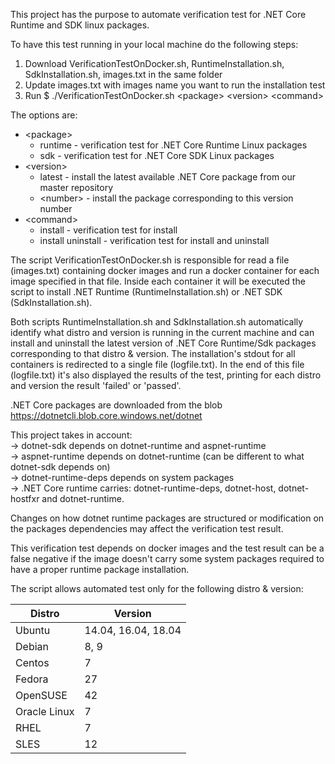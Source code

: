 This project has the purpose to automate verification test for .NET Core Runtime and SDK linux packages.

To have this test running in your local machine do the following steps:
1. Download VerificationTestOnDocker.sh, RuntimeInstallation.sh, SdkInstallation.sh, images.txt in the same folder
2. Update images.txt with images name you want to run the installation test 
3. Run $ ./VerificationTestOnDocker.sh \<package> \<version> \<command>

The options are:

* \<package> 
   * runtime - verification test for .NET Core Runtime Linux packages  
   * sdk - verification test for .NET Core SDK Linux packages
* \<version> 
  * latest - install the latest available .NET Core package from our master repository  
  * \<number> - install the package corresponding to this version number 
* \<command> 
  * install - verification test for install
  * install uninstall - verification test for install and uninstall 


The script VerificationTestOnDocker.sh is responsible for read a file (images.txt) containing docker images and run a docker container for each image specified in that file. Inside each container it will be executed the script to install .NET Runtime (RuntimeInstallation.sh) or .NET SDK (SdkInstallation.sh). 

Both scripts RuntimeInstallation.sh and SdkInstallation.sh automatically identify what distro and version is running in the current machine and can install and uninstall the latest version of .NET Core Runtime/Sdk packages corresponding to that distro & version. The installation's stdout for all containers is redirected to a single file (logfile.txt). In the end of this file (logfile.txt) it's also displayed the results of the test, printing for each distro and version the result 'failed' or 'passed'.

.NET Core packages are downloaded from the blob https://dotnetcli.blob.core.windows.net/dotnet

This project takes in account:  
  -> dotnet-sdk depends on dotnet-runtime and aspnet-runtime  
  -> aspnet-runtime depends on dotnet-runtime (can be different to what dotnet-sdk depends on)  
  -> dotnet-runtime-deps depends on system packages  
  -> .NET Core runtime carries: dotnet-runtime-deps, dotnet-host, dotnet-hostfxr and dotnet-runtime.  

Changes on how dotnet runtime packages are structured or modification on the packages dependencies may affect the verification test result.

This verification test depends on docker images and the test result can be a false negative if the image doesn't carry some system packages required to have a proper runtime package installation.


The script allows automated test only for the following distro & version:

| Distro | Version | 
|--------|---------|
| Ubuntu | 14.04, 16.04, 18.04 | 
| Debian | 8, 9 | 
| Centos | 7 |
| Fedora | 27 |
| OpenSUSE | 42 |
| Oracle Linux | 7 |
| RHEL | 7 |
| SLES | 12 | 
